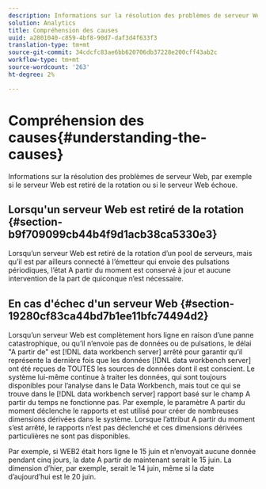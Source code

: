 ```yaml
---
description: Informations sur la résolution des problèmes de serveur Web, par exemple si le serveur Web est retiré de la rotation ou si le serveur Web échoue.
solution: Analytics
title: Compréhension des causes
uuid: a2801040-c859-4bf8-90d7-daf3d4f633f3
translation-type: tm+mt
source-git-commit: 34cdcfc83ae6bb620706db37228e200cff43ab2c
workflow-type: tm+mt
source-wordcount: '263'
ht-degree: 2%

---
```



# Compréhension des causes{#understanding-the-causes}

Informations sur la résolution des problèmes de serveur Web, par exemple si le serveur Web est retiré de la rotation ou si le serveur Web échoue.

## Lorsqu&#39;un serveur Web est retiré de la rotation {#section-b9f709099cb44b4f9d1acb38ca5330e3}

Lorsqu’un serveur Web est retiré de la rotation d’un pool de serveurs, mais qu’il est par ailleurs connecté à l’émetteur qui envoie des pulsations périodiques, l’état A partir du moment est conservé à jour et aucune intervention de la part de quiconque n’est nécessaire.

## En cas d&#39;échec d&#39;un serveur Web {#section-19280cf83ca44bd7b1ee11bfc74494d2}

Lorsqu’un serveur Web est complètement hors ligne en raison d’une panne catastrophique, ou qu’il n’envoie pas de données ou de pulsations, le délai &quot;A partir de&quot; est [!DNL data workbench server] arrêté pour garantir qu’il représente la dernière fois que les données [!DNL data workbench server] ont été reçues de TOUTES les sources de données dont il est conscient. Le système lui-même continue à traiter les données, qui sont toujours disponibles pour l’analyse dans le Data Workbench, mais tout ce qui se trouve dans le [!DNL data workbench server] rapport basé sur le champ A partir du temps ne fonctionne pas. Par exemple, le paramètre A partir du moment déclenche le rapports et est utilisé pour créer de nombreuses dimensions dérivées dans le système. Lorsque l’attribut A partir du moment s’est arrêté, le rapports n’est pas déclenché et ces dimensions dérivées particulières ne sont pas disponibles.

Par exemple, si WEB2 était hors ligne le 15 juin et n’envoyait aucune donnée pendant cinq jours, la date A partir de maintenant serait le 15 juin. La dimension d’hier, par exemple, serait le 14 juin, même si la date d’aujourd’hui est le 20 juin.
